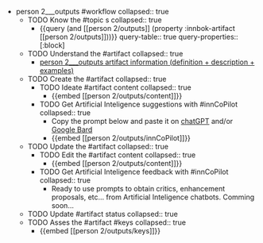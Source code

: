 
- person 2___outputs #workflow
   collapsed:: true
  - TODO Know the #topic s
    collapsed:: true
    - {{query (and [[person 2/outputs]] (property :innbok-artifact [[person 2/outputs]]))}}
      query-table:: true
      query-properties:: [:block]
  - TODO Understand the #artifact
    collapsed:: true
    - [person 2___outputs artifact information (definition + description + examples)](https://go.innbok.com/#/page/innBoK%2Fperson-%28id%29%2Foutputs%2Finfo)
  - TODO Create the #artifact
     collapsed:: true
    - TODO Ideate #artifact content
      collapsed:: true
      - {{embed [[person 2/outputs/content]]}}
    - TODO Get Artificial Inteligence suggestions with #innCoPilot
      collapsed:: true
      - Copy the prompt below and paste it on [chatGPT](https://chat.openai.com) and/or [Google Bard](https://bard.google.com/chat)
      - {{embed [[person 2/outputs/innCoPilot]]}}
  - TODO Update the #artifact
    collapsed:: true
    - TODO Edit the #artifact content
     collapsed:: true
      - {{embed [[person 2/outputs/content]]}}
    - TODO Get Artificial Inteligence feedback with #innCoPilot
      collapsed:: true
      - Ready to use prompts to obtain critics, enhancement proposals, etc... from Artificial Inteligence chatbots. Comming soon...
  - TODO Update #artifact status
    collapsed:: true
  - TODO Asses the #artifact #keys
    collapsed:: true
    - {{embed [[person 2/outputs/keys]]}}



